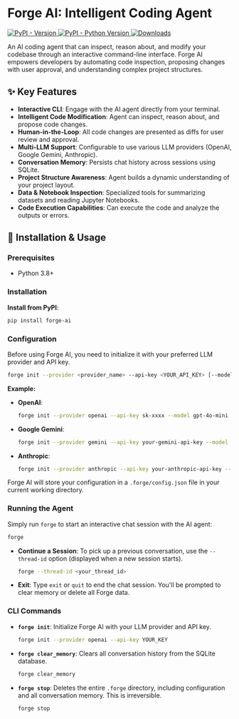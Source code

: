 # Forge AI: Intelligent Coding Agent

[
![PyPI - Version](https://img.shields.io/pypi/v/forge-ai.svg?style=flat-square)
](https://pypi.org/project/forge-ai/)
[
![PyPI - Python Version](https://img.shields.io/pypi/pyversions/forge-ai.svg?style=flat-square)
](https://pypi.org/project/forge-ai/)
[
![Downloads](https://static.pepy.tech/badge/forge-ai)
](https://pepy.tech/project/forge-ai)

An AI coding agent that can inspect, reason about, and modify your codebase through an interactive command-line interface. Forge AI empowers developers by automating code inspection, proposing changes with user approval, and understanding complex project structures.

## ✨ Key Features

*   **Interactive CLI**: Engage with the AI agent directly from your terminal.
*   **Intelligent Code Modification**: Agent can inspect, reason about, and propose code changes.
*   **Human-in-the-Loop**: All code changes are presented as diffs for user review and approval.
*   **Multi-LLM Support**: Configurable to use various LLM providers (OpenAI, Google Gemini, Anthropic).
*   **Conversation Memory**: Persists chat history across sessions using SQLite.
*   **Project Structure Awareness**: Agent builds a dynamic understanding of your project layout.
*   **Data & Notebook Inspection**: Specialized tools for summarizing datasets and reading Jupyter Notebooks.
*   **Code Execution Capabilities**: Can execute the code and analyze the outputs or errors.


## 🚀 Installation & Usage

### Prerequisites

*   Python 3.8+

### Installation

**Install from PyPI**:
```bash
pip install forge-ai
```

### Configuration

Before using Forge AI, you need to initialize it with your preferred LLM provider and API key.

```bash
forge init --provider <provider_name> --api-key <YOUR_API_KEY> [--model <model_name>]
```

**Example:**

*   **OpenAI**:
    ```bash
    forge init --provider openai --api-key sk-xxxx --model gpt-4o-mini
    ```
*   **Google Gemini**:
    ```bash
    forge init --provider gemini --api-key your-gemini-api-key --model gemini-2.5-flash
    ```
*   **Anthropic**:
    ```bash
    forge init --provider anthropic --api-key your-anthropic-api-key --model claude-3-haiku-20240307
    ```

Forge AI will store your configuration in a `.forge/config.json` file in your current working directory.

### Running the Agent

Simply run `forge` to start an interactive chat session with the AI agent:

```bash
forge
```

*   **Continue a Session**: To pick up a previous conversation, use the `--thread-id` option (displayed when a new session starts).
    ```bash
    forge --thread-id <your_thread_id>
    ```
*   **Exit**: Type `exit` or `quit` to end the chat session. You'll be prompted to clear memory or delete all Forge data.

### CLI Commands

*   **`forge init`**: Initialize Forge AI with your LLM provider and API key.
    ```bash
    forge init --provider openai --api-key YOUR_KEY
    ```
*   **`forge clear_memory`**: Clears all conversation history from the SQLite database.
    ```bash
    forge clear_memory
    ```
*   **`forge stop`**: Deletes the entire `.forge` directory, including configuration and all conversation memory. This is irreversible.
    ```bash
    forge stop
    ```

